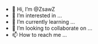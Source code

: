 - 👋 Hi, I’m @ZsawZ
- 👀 I’m interested in ...
- 🌱 I’m currently learning ...
- 💞️ I’m looking to collaborate on ...
- 📫 How to reach me ...

<!---
ZsawZ/ZsawZ is a ✨ special ✨ repository because its `README.md` (this file) appears on your GitHub profile.
You can click the Preview link to take a look at your changes.
--->

